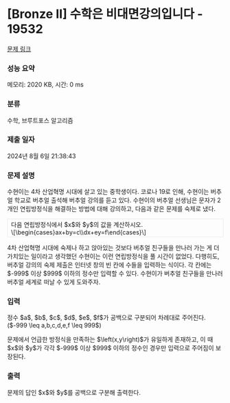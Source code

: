 # [Bronze II] 수학은 비대면강의입니다 - 19532 

[문제 링크](https://www.acmicpc.net/problem/19532) 

### 성능 요약

메모리: 2020 KB, 시간: 0 ms

### 분류

수학, 브루트포스 알고리즘

### 제출 일자

2024년 8월 6일 21:38:43

### 문제 설명

<p>수현이는 4차 산업혁명 시대에 살고 있는 중학생이다. 코로나 19로 인해, 수현이는 버추얼 학교로 버추얼 출석해 버추얼 강의를 듣고 있다. 수현이의 버추얼 선생님은 문자가 2개인 연립방정식을 해결하는 방법에 대해 강의하고, 다음과 같은 문제를 숙제로 냈다.</p>

<div style="border: 1px solid #e4e9f0; padding: 2px 8px;">다음 연립방정식에서 $x$와 $y$의 값을 계산하시오.<br>
\[\begin{cases}ax+by=c\\dx+ey=f\end{cases}\]</div>

<p>4차 산업혁명 시대에 숙제나 하고 앉아있는 것보다 버추얼 친구들을 만나러 가는 게 더 가치있는 일이라고 생각했던 수현이는 이런 연립방정식을 풀 시간이 없었다. 다행히도, 버추얼 강의의 숙제 제출은 인터넷 창의 빈 칸에 수들을 입력하는 식이다. 각 칸에는 $-999$ 이상 $999$ 이하의 정수만 입력할 수 있다. 수현이가 버추얼 친구들을 만나러 버추얼 세계로 떠날 수 있게 도와주자.</p>

### 입력 

 <p>정수 $a$, $b$, $c$, $d$, $e$, $f$가 공백으로 구분되어 차례대로 주어진다. ($-999 \leq a,b,c,d,e,f \leq 999$)</p>

<p>문제에서 언급한 방정식을 만족하는 $\left(x,y\right)$가 유일하게 존재하고, 이 때 $x$와 $y$가 각각 $-999$ 이상 $999$ 이하의 정수인 경우만 입력으로 주어짐이 보장된다.</p>

### 출력 

 <p>문제의 답인 $x$와 $y$를 공백으로 구분해 출력한다.</p>

